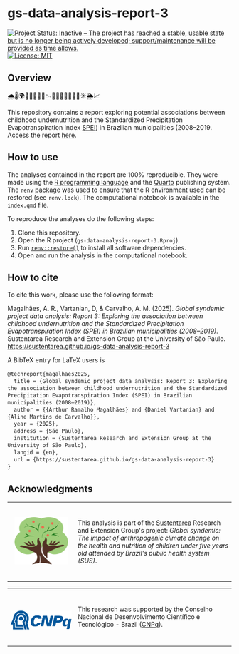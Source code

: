 # gs-data-analysis-report-3

<!-- badges: start -->
[![Project Status: Inactive – The project has reached a stable, usable state but is no longer being actively developed; support/maintenance will be provided as time allows.](https://www.repostatus.org/badges/latest/inactive.svg)](https://www.repostatus.org/#inactive)
[![License: MIT](https://img.shields.io/badge/License-MIT-green.svg)](https://opensource.org/licenses/MIT)
<!-- badges: end -->

## Overview

🌧️🌡️🌍👶📆🇧🇷🧮📉🌾🌱🍚🌽🚜🌳💧☀️🌦️📈

This repository contains a report exploring potential associations between childhood undernutrition and the Standardized Precipitation Evapotranspiration Index [SPEI](https://en.wikipedia.org/wiki/Standardised_Precipitation_Evapotranspiration_Index)) in Brazilian municipalities (2008–2019. Access the report [here](https://sustentarea.github.io/gs-data-analysis-report-3/).

## How to use

The analyses contained in the report are 100% reproducible. They were made using the [R programming language](https://www.r-project.org/) and the  [Quarto](https://quarto.org/) publishing system. The [`renv`](https://rstudio.github.io/renv/) package was used to ensure that the R environment used can be restored (see `renv.lock`). The computational notebook is available in the `index.qmd` file.

To reproduce the analyses do the following steps:

1. Clone this repository.
1. Open the R project (`gs-data-analysis-report-3.Rproj`).
1. Run [`renv::restore()`](https://rstudio.github.io/renv//reference/restore.html) to install all software dependencies.
1. Open and run the analysis in the computational notebook.

## How to cite

To cite this work, please use the following format:

Magalhães, A. R., Vartanian, D, & Carvalho, A. M. (2025). *Global syndemic project data analysis: Report 3: Exploring the association between childhood undernutrition and the Standardized Precipitation Evapotranspiration Index (SPEI) in Brazilian municipalities (2008–2019)*. Sustentarea Research and Extension Group at the University of São Paulo. https://sustentarea.github.io/gs-data-analysis-report-3

A BibTeX entry for LaTeX users is

```         
@techreport{magalhaes2025,
  title = {Global syndemic project data analysis: Report 3: Exploring the association between childhood undernutrition and the Standardized Precipitation Evapotranspiration Index (SPEI) in Brazilian municipalities (2008–2019)},
  author = {{Arthur Ramalho Magalhães} and {Daniel Vartanian} and {Aline Martins de Carvalho}},
  year = {2025},
  address = {São Paulo},
  institution = {Sustentarea Research and Extension Group at the University of São Paulo},
  langid = {en},
  url = {https://sustentarea.github.io/gs-data-analysis-report-3}
}
```

## Acknowledgments

<table>
  <tr>
    <td width="30%">
      <br>
      <p align="center">
        <a href="https://www.gov.br/cnpq/"><img src="images/sustentarea-icon-rgb-150-dpi.png" width="120em"/></a>
      </p>
      <br>
    </td>
    <td width="70%">
      This analysis is part of the <a href="https://www.fsp.usp.br/sustentarea">Sustentarea</a> Research and Extension Group's project: <em>Global syndemic: The impact of anthropogenic climate change on the health and nutrition of children under five years old attended by Brazil's public health system (SUS)</em>.
    </td>
  </tr>
</table>

<table>
  <tr>
    <td width="30%"">
      <br>
      <p align="center">
        <br> <a href="https://www.gov.br/cnpq/"><img src="images/cnpq-logo.png" width="150em"/></a> 
      </p>
      <br>
    </td>
    <td width="70%">
      This research was supported by the Conselho Nacional de Desenvolvimento Científico e Tecnológico - Brazil (<a href="https://www.gov.br/cnpq/">CNPq</a>).
    </td>
  </tr>
</table>
